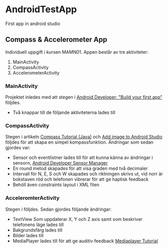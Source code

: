# AndroidTestApp
First app in android studio

## Compass & Accelerometer App
Individuell uppgift i kursen MAMN01. Appen består av tre aktiviteter:
1. MainActivity
2. CompassActivity
3. AccelerometerActivity

### MainActivity
Projektet inledes med att stegen i [Android Developer: "Build your first app"](https://developer.android.com/training/basics/firstapp/index.html) följdes. 
* Två knappar till de följande aktiviteterna lades till

### CompassActivity
Stegen i artikeln [Compass Tutorial (Java)](https://www.codespeedy.com/simple-compass-code-with-android-studio/) och 
[Add image to Android Studio](https://www.youtube.com/watch?v=Y7JTkXoN8OE&ab_channel=John%27sAndroidStudioTutorials) följdes för att skapa en simpel kompassfunktion.
Ändringar som sedan gjordes var:
* Sensor och eventlistner lades till för att kunna känna av ändringar i sensorn, [Android Developer Sensor Manager](https://developer.android.com/reference/android/hardware/SensorManager.html)
* En round metod skapades för att visa graden med två decimaler
* Intervall för N, E, S och W skapades och riktningen skrivs ut, vid norr är bokstaven röd och telefonen vibrerar för att ge haptisk feedback
* Behöll även constraints layout i XML filen

### AcceleromterActivity
Stegen i följdes. Sedan gjordes följande ändringar:
* TextView Som uppdaterar X, Y och Z axis samt som beskriver telefonens läge lades till
* Bakgrundsfärg lades till
* Bilder lades till
* MediaPlayer lades till för att ge auditiv feedback [Mediaplayer Tutorial](https://jmsliu.com/2499/play-mp3-in-android-tutorial-android-mediaplayer-example.html)
